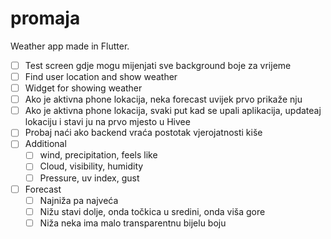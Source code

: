 # promaja

Weather app made in Flutter.

- [ ] Test screen gdje mogu mijenjati sve background boje za vrijeme
- [ ] Find user location and show weather
- [ ] Widget for showing weather
- [ ] Ako je aktivna phone lokacija, neka forecast uvijek prvo prikaže nju
- [ ] Ako je aktivna phone lokacija, svaki put kad se upali aplikacija, updateaj lokaciju i stavi ju na prvo mjesto u Hivee
- [ ] Probaj naći ako backend vraća postotak vjerojatnosti kiše
- [ ] Additional
    - [ ] wind, precipitation, feels like
    - [ ] Cloud, visibility, humidity
    - [ ] Pressure, uv index, gust
- [ ] Forecast
    - [ ] Najniža pa najveća
    - [ ] Nižu stavi dolje, onda točkica u sredini, onda viša gore
    - [ ] Niža neka ima malo transparentnu bijelu boju
